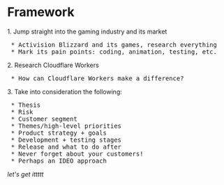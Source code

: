 <h1><b> Framework </b> </h1>
1. Jump straight into the gaming industry and its market
 <pre>
 * Activision Blizzard and its games, research everything
 * Mark its pain points: coding, animation, testing, etc. </pre>
2. Research Cloudflare Workers
 <pre>
 * How can Cloudflare Workers make a difference?</pre>
3. Take into consideration the following:
 <pre>
 * Thesis 
 * Risk
 * Customer segment
 * Themes/high-level priorities
 * Product strategy + goals
 * Development + testing stages
 * Release and what to do after
 * Never forget about your customers! 
 * Perhaps an IDEO approach </pre>
<i>let's get ittttt </i>
